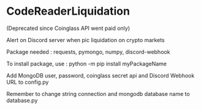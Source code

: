 # CodeReaderLiquidation

(Deprecated since Coinglass API went paid only)

 Alert on Discord server when pic liquidation on crypto markets
 
 Package needed : requests, pymongo, numpy, discord-webhook
 
 To install package, use : python -m pip install myPackageName
 
 Add MongoDB user, password, coinglass secret api and Discord Webhook URL to config.py
 
 Remember to change string connection and mongodb database name to database.py
